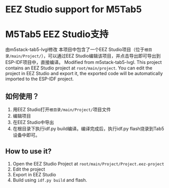 # EEZ Studio support for M5Tab5
# M5Tab5 EEZ Studio支持
由m5stack-tab5-lvgl修改
本项目中包含了一个EEZ Studio项目（位于`根目录/main/Project/`），可以通过EEZ Studio编辑该项目，并点击导出即可导出到ESP-IDF项目中，直接编译。
Modified from m5stack-tab5-lvgl. 
This project contains an EEZ Studio project at `root/main/project`. You can edit the project in EEZ Studio and export it, the exported code will be automatically imported to the ESP-IDF project.

## 如何使用？
1. 用EEZ Studio打开`根目录/main/Project/`项目文件
2. 编辑项目
3. 在EEZ Studio中导出
4. 在根目录下执行idf.py build编译。编译完成后，执行idf.py flash烧录到Tab5设备中即可。
## How to use it?
1. Open the EEZ Studio Project at `root/main/Project/Project.eez-project`
2. Edit the project
3. Export in EEZ Studio
4. Build using `idf.py build` and flash.